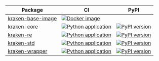 
| Package | CI | PyPI |
| ------- | -- | ---- |
| [kraken-base-image][] | [![Docker image](https://github.com/kraken-build/kraken-base-image/actions/workflows/docker.yml/badge.svg)](https://github.com/kraken-build/kraken-base-image/actions/workflows/docker.yml) | |
| [kraken-core][] | [![Python application](https://github.com/kraken-build/kraken-core/actions/workflows/python-package.yml/badge.svg)](https://github.com/kraken-build/kraken-core/actions/workflows/python-package.yml) | [![PyPI version](https://badge.fury.io/py/kraken-core.svg)](https://badge.fury.io/py/kraken-core) |
| [kraken-re][] | [![Python application](https://github.com/kraken-build/kraken-re/actions/workflows/python-package.yml/badge.svg)](https://github.com/kraken-build/kraken-re/actions/workflows/python-package.yml) | [![PyPI version](https://badge.fury.io/py/kraken-re.svg)](https://badge.fury.io/py/kraken-re) |
| [kraken-std][] | [![Python application](https://github.com/kraken-build/kraken-std/actions/workflows/python-package.yml/badge.svg)](https://github.com/kraken-build/kraken-std/actions/workflows/python-package.yml) | [![PyPI version](https://badge.fury.io/py/kraken-std.svg)](https://badge.fury.io/py/kraken-std) |
| [kraken-wrapper][] | [![Python application](https://github.com/kraken-build/kraken-wrapper/actions/workflows/python-package.yml/badge.svg)](https://github.com/kraken-build/kraken-wrapper/actions/workflows/python-package.yml) | [![PyPI version](https://badge.fury.io/py/kraken-wrapper.svg)](https://badge.fury.io/py/kraken-wrapper) |

  [kraken-base-image]: https://github.com/kraken-build/kraken-base-image
  [kraken-core]: https://github.com/kraken-build/kraken-core
  [kraken-re]: https://github.com/kraken-build/kraken-re
  [kraken-std]: https://github.com/kraken-build/kraken-std
  [kraken-wrapper]: https://github.com/kraken-build/kraken-wrapper
